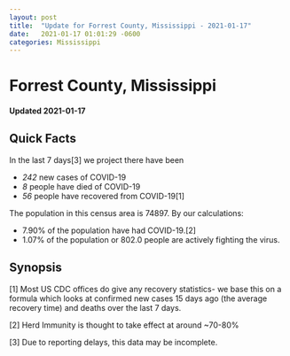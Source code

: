 ```yaml
---
layout: post
title:  "Update for Forrest County, Mississippi - 2021-01-17"
date:   2021-01-17 01:01:29 -0600
categories: Mississippi
---
```


# Forrest County, Mississippi
#### Updated 2021-01-17

## Quick Facts

In the last 7 days[3] we project there have been
- *242* new cases of COVID-19
- *8* people have died of COVID-19
- *56* people have recovered from COVID-19[1]

The population in this census area is 74897. By our calculations:
- 7.90% of the population have had COVID-19.[2]
- 1.07% of the population or 802.0 people are actively fighting the virus.

## Synopsis




[1] Most US CDC offices do give any recovery statistics- we base this on a formula which looks at confirmed new cases
15 days ago (the average recovery time) and deaths over the last 7 days.

[2] Herd Immunity is thought to take effect at around ~70-80%

[3] Due to reporting delays, this data may be incomplete.
 
    